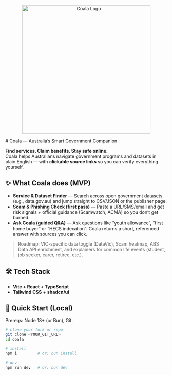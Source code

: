 
<p align="center">
  <img src="[src/assets/coala-logo2.png" alt="Coala Logo" width="400](https://github.com/MaCisHacked/govbuddy-aussie-assist/blob/main/src/assets/coala-logo2.jpg)" />
</p>
# Coala — Australia’s Smart Government Companion

**Find services. Claim benefits. Stay safe online.**  
Coala helps Australians navigate government programs and datasets in plain English — with **clickable source links** so you can verify everything yourself.

## ✨ What Coala does (MVP)
- **Service & Dataset Finder** — Search across open government datasets (e.g., data.gov.au) and jump straight to CSV/JSON or the publisher page.
- **Scam & Phishing Check (first pass)** — Paste a URL/SMS/email and get risk signals + official guidance (Scamwatch, ACMA) so you don’t get burned.
- **Ask Coala (guided Q&A)** — Ask questions like “youth allowance”, “first home buyer” or “HECS indexation”. Coala returns a short, referenced answer with sources you can click.

> Roadmap: VIC-specific data toggle (DataVic), Scam heatmap, ABS Data API enrichment, and explainers for common life events (student, job seeker, carer, retiree, etc.).

## 🛠️ Tech Stack
- **Vite + React + TypeScript**
- **Tailwind CSS** + **shadcn/ui**

## 🚀 Quick Start (Local)
Prereqs: Node 18+ (or Bun), Git.

```bash
# clone your fork or repo
git clone <YOUR_GIT_URL>
cd coala

# install
npm i         # or: bun install

# dev
npm run dev   # or: bun dev
